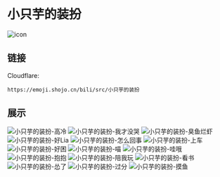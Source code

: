 # 小只芋的装扮
![icon](https://emoji.shojo.cn/bili/src/小只芋的装扮/icon.png)
## 链接
Cloudflare:
```
https://emoji.shojo.cn/bili/src/小只芋的装扮
```
## 展示
![小只芋的装扮-高冷](https://emoji.shojo.cn/bili/src/小只芋的装扮/小只芋的装扮-高冷.png)
![小只芋的装扮-我才没哭](https://emoji.shojo.cn/bili/src/小只芋的装扮/小只芋的装扮-我才没哭.png)
![小只芋的装扮-臭鱼烂虾](https://emoji.shojo.cn/bili/src/小只芋的装扮/小只芋的装扮-臭鱼烂虾.png)
![小只芋的装扮-好Lia](https://emoji.shojo.cn/bili/src/小只芋的装扮/小只芋的装扮-好Lia.png)
![小只芋的装扮-怎么回事](https://emoji.shojo.cn/bili/src/小只芋的装扮/小只芋的装扮-怎么回事.png)
![小只芋的装扮-上车](https://emoji.shojo.cn/bili/src/小只芋的装扮/小只芋的装扮-上车.png)
![小只芋的装扮-好困](https://emoji.shojo.cn/bili/src/小只芋的装扮/小只芋的装扮-好困.png)
![小只芋的装扮-喵](https://emoji.shojo.cn/bili/src/小只芋的装扮/小只芋的装扮-喵.png)
![小只芋的装扮-哇哦](https://emoji.shojo.cn/bili/src/小只芋的装扮/小只芋的装扮-哇哦.png)
![小只芋的装扮-抱抱](https://emoji.shojo.cn/bili/src/小只芋的装扮/小只芋的装扮-抱抱.png)
![小只芋的装扮-陪我玩](https://emoji.shojo.cn/bili/src/小只芋的装扮/小只芋的装扮-陪我玩.png)
![小只芋的装扮-看书](https://emoji.shojo.cn/bili/src/小只芋的装扮/小只芋的装扮-看书.png)
![小只芋的装扮-怂了](https://emoji.shojo.cn/bili/src/小只芋的装扮/小只芋的装扮-怂了.png)
![小只芋的装扮-过分](https://emoji.shojo.cn/bili/src/小只芋的装扮/小只芋的装扮-过分.png)
![小只芋的装扮-摸鱼](https://emoji.shojo.cn/bili/src/小只芋的装扮/小只芋的装扮-摸鱼.png)
